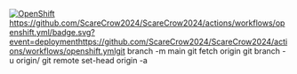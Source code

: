 [![OpenShift](https://github.com/ScareCrow2024/ScareCrow2024/actions/workflows/openshift.yml/badge.svg?event=deployment)](https://github.com/ScareCrow2024/ScareCrow2024/actions/workflows/openshift.yml)
https://github.com/ScareCrow2024/ScareCrow2024/actions/workflows/openshift.yml/badge.svg?event=deploymenthttps://github.com/ScareCrow2024/ScareCrow2024/actions/workflows/openshift.ymlgit branch -m main <BRANCH>
git fetch origin
git branch -u origin/<BRANCH> <BRANCH>
git remote set-head origin -a
